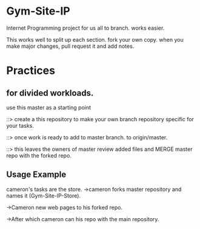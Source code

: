 # Gym-Site-IP
Internet Programming project for us all to branch. works easier.


This works well to split up each section. 
fork your own copy. when you make major changes, pull request it and add notes.

# Practices
## for divided workloads. 
use this master as a starting point

::> create a <fork> this repository to make your own branch repository specific for your tasks.

::> once work is ready to add to master branch. <pull request> to origin/master.

::> this leaves the owners of master review added files and MERGE master repo with the forked repo.


## Usage Example
cameron's tasks are the store. 
->cameron forks master repository and names it (Gym-Site-IP-Store).

->Cameron <commits> new web pages to his forked repo.

->After which cameron can <pull request> his repo with the main repository.

